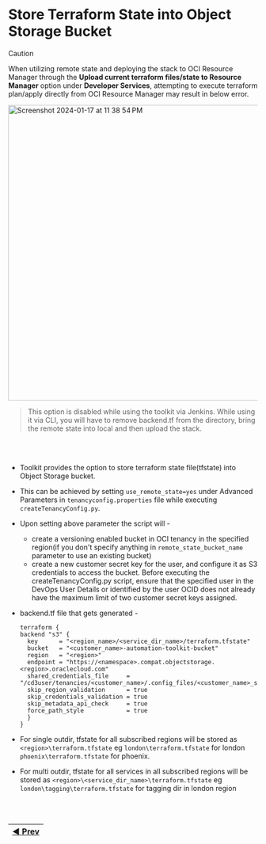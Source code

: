 # Store Terraform State into Object Storage Bucket

> [!Caution]  
> When utilizing remote state and deploying the stack to OCI Resource Manager through the **Upload current terraform files/state to Resource Manager** option under **Developer Services**, attempting to execute terraform plan/apply directly from OCI Resource Manager may result in below error.
> 
<img width="597" alt="Screenshot 2024-01-17 at 11 38 54 PM" src="https://github.com/oracle-devrel/cd3-automation-toolkit/assets/103508105/1b0cd9fa-1ac0-42c4-9c33-14ad4bf0ddb8">

> This option is disabled while using the toolkit via Jenkins. While using it via CLI, you will have to remove backend.tf from the directory, bring the remote state into local and then upload the stack.

<br><br>
* Toolkit provides the option to store terraform state file(tfstate) into Object Storage bucket.
* This can be achieved by setting ```use_remote_state=yes``` under Advanced Parameters in ```tenancyconfig.properties``` file while executing ```createTenancyConfig.py```.
* Upon setting above parameter the script will -
    - create a versioning enabled bucket in OCI tenancy in the specified region(if you don't specify anything in ```remote_state_bucket_name``` parameter to use an existing bucket)
    - create a new customer secret key for the user, and configure it as S3 credentials to access the bucket. Before executing the createTenancyConfig.py script, ensure that the specified user in the DevOps User Details or identified by the user OCID does not already have the maximum limit of two customer secret keys assigned. 
      
* backend.tf file that gets generated -
  
  ```
  terraform {
  backend "s3" {
    key      = "<region_name>/<service_dir_name>/terraform.tfstate"
    bucket   = "<customer_name>-automation-toolkit-bucket"
    region   = "<region>"
    endpoint = "https://<namespace>.compat.objectstorage.<region>.oraclecloud.com"
    shared_credentials_file     = "/cd3user/tenancies/<customer_name>/.config_files/<customer_name>_s3_credentials"
    skip_region_validation      = true
    skip_credentials_validation = true
    skip_metadata_api_check     = true
    force_path_style            = true
    }
  }  
  ```

* For single outdir, tfstate for all subscribed regions will be stored as ```<region>\terraform.tfstate``` eg ```london\terraform.tfstate``` for london ```phoenix\terraform.tfstate``` for phoenix.
* For multi outdir, tfstate for all services in all subscribed regions will be stored as ```<region>\<service_dir_name>\terraform.tfstate``` eg ```london\tagging\terraform.tfstate``` for tagging dir in london region

<br><br>
<div align='center'>

| <a href="/cd3_automation_toolkit/documentation/user_guide/cli_jenkins.md">:arrow_backward: Prev</a> |
| :---- | 
  
</div>
